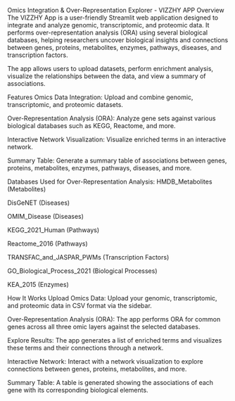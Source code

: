 Omics Integration & Over-Representation Explorer - VIZZHY APP
Overview
The VIZZHY App is a user-friendly Streamlit web application designed to integrate and analyze genomic, transcriptomic, and proteomic data. It performs over-representation analysis (ORA) using several biological databases, helping researchers uncover biological insights and connections between genes, proteins, metabolites, enzymes, pathways, diseases, and transcription factors.

The app allows users to upload datasets, perform enrichment analysis, visualize the relationships between the data, and view a summary of associations.

Features
Omics Data Integration: Upload and combine genomic, transcriptomic, and proteomic datasets.

Over-Representation Analysis (ORA): Analyze gene sets against various biological databases such as KEGG, Reactome, and more.

Interactive Network Visualization: Visualize enriched terms in an interactive network.

Summary Table: Generate a summary table of associations between genes, proteins, metabolites, enzymes, pathways, diseases, and more.

Databases Used for Over-Representation Analysis:
HMDB_Metabolites (Metabolites)

DisGeNET (Diseases)

OMIM_Disease (Diseases)

KEGG_2021_Human (Pathways)

Reactome_2016 (Pathways)

TRANSFAC_and_JASPAR_PWMs (Transcription Factors)

GO_Biological_Process_2021 (Biological Processes)

KEA_2015 (Enzymes)

How It Works
Upload Omics Data: Upload your genomic, transcriptomic, and proteomic data in CSV format via the sidebar.

Over-Representation Analysis (ORA): The app performs ORA for common genes across all three omic layers against the selected databases.

Explore Results: The app generates a list of enriched terms and visualizes these terms and their connections through a network.

Interactive Network: Interact with a network visualization to explore connections between genes, proteins, metabolites, and more.

Summary Table: A table is generated showing the associations of each gene with its corresponding biological elements.
